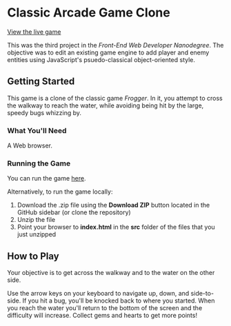 # Classic Arcade Game Clone

<a href="http://kevinfrutiger.github.io/frontend-nanodegree-arcade-game/" target="_blank">View the live game</a>

This was the third project in the _Front-End Web Developer Nanodegree_. The objective was to edit an existing game engine to add player and enemy entities using JavaScript's psuedo-classical object-oriented style.

## Getting Started

This game is a clone of the classic game _Frogger_. In it, you attempt to cross the walkway to reach the water, while avoiding being hit by the large, speedy bugs whizzing by.

### What You'll Need

A Web browser.

### Running the Game

You can run the game <a href="http://kevinfrutiger.github.io/frontend-nanodegree-arcade-game/" target="_blank">here</a>.

Alternatively, to run the game locally:

1. Download the .zip file using the **Download ZIP** button located in the GitHub sidebar (or clone the repository)
2. Unzip the file
3. Point your browser to **index.html** in the **src** folder of the files that you just unzipped

## How to Play

Your objective is to get across the walkway and to the water on the other side.

Use the arrow keys on your keyboard to navigate up, down, and side-to-side. If you hit a bug, you'll be knocked back to where you started. When you reach the water you'll return to the bottom of the screen and the difficulty will increase. Collect gems and hearts to get more points!